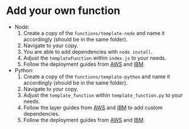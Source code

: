 # Add your own function
- Node:
    1. Create a copy of the `functions/template-node` and name it accordingly (should be in the same folder).
    2. Navigate to your copy.
    3. You are able to add dependencies with `node install`.
    4. Adjust the `templateFunction` within `index.js` to your needs.
    5. Follow the deployment guides from [AWS](./awsAddDeployment.md) and [IBM](./ibmAddDeployment.md).
- Python:
    1. Create a copy of the `functions/template-python` and name it accordingly (should be in the same folder).
    2. Navigate to your copy.
    3. Adjust the `template_function` within `template_function.py` to your needs.
    4. Follow the layer guides from [AWS](./awsLayer.md) and [IBM](./ibmLayer.md) to add custom dependencies.
    5. Follow the deployment guides from [AWS](./awsAddDeployment.md) and [IBM](./ibmAddDeployment.md).
